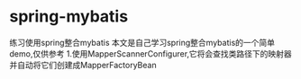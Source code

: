 # spring-mybatis
练习使用spring整合mybatis
本文是自己学习spring整合mybatis的一个简单demo,仅供参考
1.使用MapperScannerConfigurer,它将会查找类路径下的映射器并自动将它们创建成MapperFactoryBean
